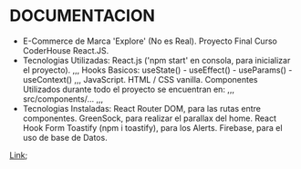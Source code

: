 # DOCUMENTACION
 
* E-Commerce de Marca 'Explore' (No es Real). Proyecto Final Curso CoderHouse React.JS.
* Tecnologias Utilizadas:
        React.js ('npm start' en consola, para inicializar el proyecto).
        ,,,
            Hooks Basicos: useState() - useEffect() - useParams() - useContext() 
        ,,,
        JavaScript.
        HTML / CSS vanilla.
Componentes Utilizados durante todo el proyecto se encuentran en:
    ,,,
        src/components/...
    ,,,
* Tecnologias Instaladas: 
        React Router DOM, para las rutas entre componentes.
        GreenSock, para realizar el parallax del home.
        React Hook Form
        Toastify (npm i toastify), para los Alerts.
        Firebase, para el uso de base de Datos.

[Link](http://www.google.com);